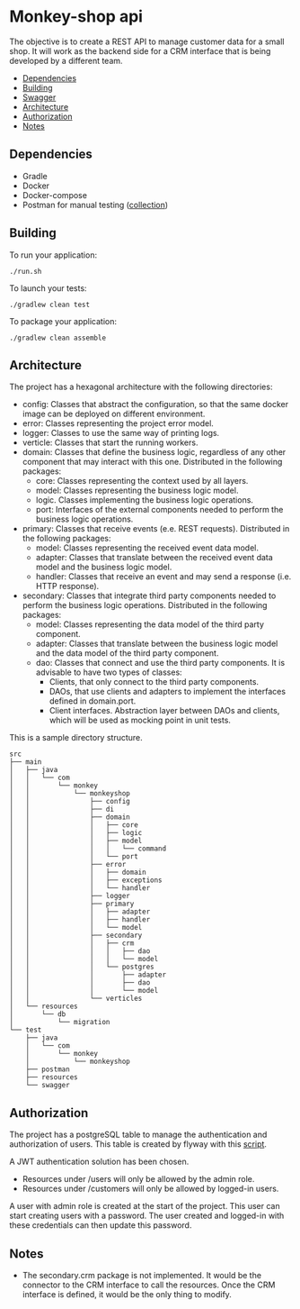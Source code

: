 # Monkey-shop api

The objective is to create a REST API to manage customer data for a small shop. It
will work as the backend side for a CRM interface that is being developed by a
different team.

- [Dependencies](#dependencies)
- [Building](#building)
- [Swagger](src/test/swagger/swagger.yaml)
- [Architecture](#architecture)
- [Authorization](#authorization)
- [Notes](#notes)

## Dependencies

- Gradle
- Docker
- Docker-compose
- Postman for manual testing ([collection](src/test/postman/monkey-shop.postman_collection.json))

## Building

To run your application:
```
./run.sh
```

To launch your tests:
```
./gradlew clean test
```

To package your application:
```
./gradlew clean assemble
```

## Architecture

The project has a hexagonal architecture with the following directories:
- config: Classes that abstract the configuration, so that the same docker image can be deployed on different environment.
- error: Classes representing the project error model.
- logger: Classes to use the same way of printing logs.
- verticle: Classes that start the running workers.
- domain: Classes that define the business logic, regardless of any other component that may interact with this one. Distributed in the following packages:
	- core: Classes representing the context used by all layers.
	- model: Classes representing the business logic model.
	- logic. Classes implementing the business logic operations.
	- port: Interfaces of the external components needed to perform the business logic operations.
- primary: Classes that receive events (e.e. REST requests). Distributed in the following packages:
	- model: Classes representing the received event data model.
	- adapter: Classes that translate between the received event data model and the business logic model.
	- handler: Classes that receive an event and may send a response (i.e. HTTP response).
- secondary: Classes that integrate third party components needed to perform the business logic operations. Distributed in the following packages:
	- model: Classes representing the data model of the third party component.
	- adapter: Classes that translate between the business logic model and the data model of the third party component.
	- dao: Classes that connect and use the third party components. It is advisable to have two types of classes:
		- Clients, that only connect to the third party components.
		- DAOs, that use clients and adapters to implement the interfaces defined in domain.port.
		- Client interfaces. Abstraction layer between DAOs and clients, which will be used as mocking point in unit tests.

This is a sample directory structure.
```
src
├── main
│   ├── java
│   │   └── com
│   │       └── monkey
│   │           └── monkeyshop
│   │               ├── config
│   │               ├── di
│   │               ├── domain
│   │               │   ├── core
│   │               │   ├── logic
│   │               │   ├── model
│   │               │   │   └── command
│   │               │   └── port
│   │               ├── error
│   │               │   ├── domain
│   │               │   ├── exceptions
│   │               │   └── handler
│   │               ├── logger
│   │               ├── primary
│   │               │   ├── adapter
│   │               │   ├── handler
│   │               │   └── model
│   │               ├── secondary
│   │               │   ├── crm
│   │               │   │   ├── dao
│   │               │   │   └── model
│   │               │   └── postgres
│   │               │       ├── adapter
│   │               │       ├── dao
│   │               │       └── model
│   │               └── verticles
│   └── resources
│       └── db
│           └── migration
└── test
    ├── java
    │   └── com
    │       └── monkey
    │           └── monkeyshop
    ├── postman
    ├── resources
    └── swagger
```

## Authorization

The project has a postgreSQL table to manage the authentication and authorization of users. This table is created by flyway with this [script](src/main/resources/db/migration/V1.0.0__init.sql).

A JWT authentication solution has been chosen.

- Resources under /users will only be allowed by the admin role.
- Resources under /customers will only be allowed by logged-in users.

A user with admin role is created at the start of the project. This user can start creating users with a password. The user created and logged-in with these credentials can then update this password.

## Notes

- The secondary.crm package is not implemented. It would be the connector to the CRM interface to call the resources. Once the CRM interface is defined, it would be the only thing to modify.
